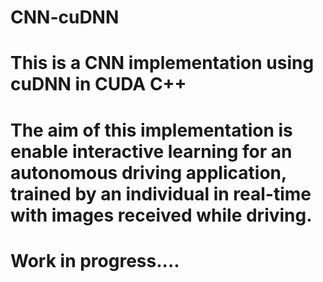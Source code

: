# CNN-cuDNN

# This is a CNN implementation using cuDNN in CUDA C++

# The aim of this implementation is enable interactive learning for an autonomous driving application, trained by an individual in real-time with images received while driving.
# Work in progress....
